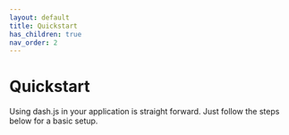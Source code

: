 ```yaml
---
layout: default
title: Quickstart
has_children: true
nav_order: 2
---
```


# Quickstart

Using dash.js in your application is straight forward. Just follow the steps below for a basic setup.


